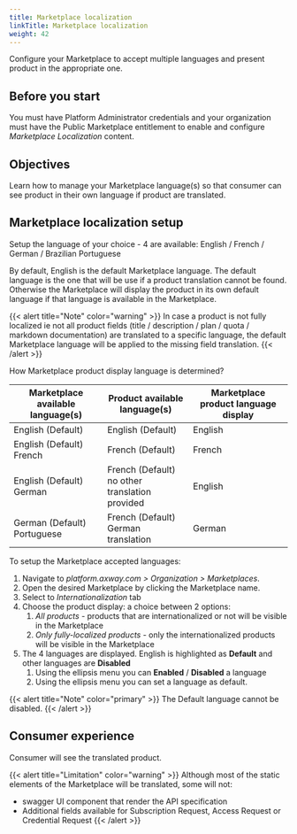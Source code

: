 ```yaml
---
title: Marketplace localization
linkTitle: Marketplace localization
weight: 42
---
```


Configure your Marketplace to accept multiple languages and present product in the appropriate one.

## Before you start

You must have Platform Administrator credentials and your organization must have the Public Marketplace entitlement to enable and configure *Marketplace Localization* content.

## Objectives

Learn how to manage your Marketplace language(s) so that consumer can see product in their own language if product are translated.

## Marketplace localization setup

Setup the language of your choice - 4 are available: English / French / German / Brazilian Portuguese

By default, English is the default Marketplace language. The default language is the one that will be use if a product translation cannot be found. Otherwise the Marketplace will display the product in its own default language if that language is available in the Marketplace.

{{< alert title="Note" color="warning" >}}
In case a product is not fully localized ie not all product fields (title / description / plan / quota / markdown documentation) are translated to a specific language, the default Marketplace language will be applied to the missing field translation.
{{< /alert >}}

How Marketplace product display language is determined?

| Marketplace available language(s) | Product available language(s) | Marketplace product language display |
| --------------------------------- | ----------------------------- | ------------------------------------ |
| English (Default)                 | English (Default)             | English                              |
| English (Default) </br> French    | French (Default)              | French                               |
| English (Default) </br> German    | French (Default) </br> no other translation provided | English       |
| German (Default) </br> Portuguese | French (Default) </br> German translation | German                   |

To setup the Marketplace accepted languages:

1. Navigate to *platform.axway.com > Organization > Marketplaces*.
2. Open the desired Marketplace by clicking the Marketplace name.
3. Select to *Internationalization* tab
4. Choose the product display: a choice between 2 options:
   1. *All products* - products that are internationalized or not will be visible in the Marketplace
   2. *Only fully-localized products* - only the internationalized products will be visible in the Marketplace
5. The 4 languages are displayed. English is highlighted as **Default** and other languages are **Disabled**
   1. Using the ellipsis menu you can **Enabled** / **Disabled** a language
   2. Using the ellipsis menu you can set a language as default.

{{< alert title="Note" color="primary" >}}
The Default language cannot be disabled.
{{< /alert >}}

## Consumer experience

Consumer will see the translated product.

{{< alert title="Limitation" color="warning" >}}
Although most of the static elements of the Marketplace will be translated, some will not:

* swagger UI component that render the API specification
* Additional fields available for Subscription Request, Access Request or Credential Request
{{< /alert >}}
